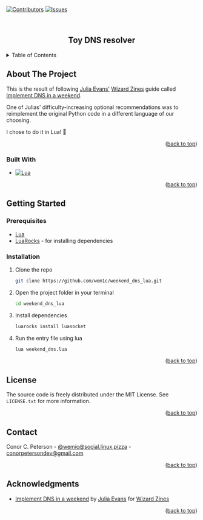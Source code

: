 <!-- Improved compatibility of back to top link: See: https://github.com/othneildrew/Best-README-Template/pull/73 -->

<a name="readme-top"></a>

<!--
*** Thanks for checking out the Best-README-Template. If you have a suggestion
*** that would make this better, please fork the repo and create a pull request
*** or simply open an issue with the tag "enhancement".
*** Don't forget to give the project a star!
*** Thanks again! Now go create something AMAZING! :D
-->

<!-- PROJECT SHIELDS -->
<!--
*** I'm using markdown "reference style" links for readability.
*** Reference links are enclosed in brackets [ ] instead of parentheses ( ).
*** See the bottom of this document for the declaration of the reference variables
*** for contributors-url, forks-url, etc. This is an optional, concise syntax you may use.
*** https://www.markdownguide.org/basic-syntax/#reference-style-links
-->

[![Contributors][contributors-shield]][contributors-url]
[![Issues][issues-shield]][issues-url]

<!-- PROJECT LOGO -->
<br />
<div align="center">
  <h2 align="center">Toy DNS resolver</h2>
</div>

<!-- TABLE OF CONTENTS -->
<details>
  <summary>Table of Contents</summary>
  <ol>
    <li>
      <a href="#about-the-project">About The Project</a>
      <ul>
        <li><a href="#built-with">Built With</a></li>
      </ul>
    </li>
    <li>
      <a href="#getting-started">Getting Started</a>
      <ul>
        <li><a href="#prerequisites">Prerequisites</a></li>
        <li><a href="#installation">Installation</a></li>
      </ul>
    </li>
    <li><a href="#license">License</a></li>
    <li><a href="#contact">Contact</a></li>
    <li><a href="#acknowledgments">Acknowledgments</a></li>
  </ol>
</details>

<!-- ABOUT THE PROJECT -->

## About The Project

This is the result of following [Julia Evans'](https://jvns.ca/) [Wizard Zines](https://wizardzines.com/) guide called [Implement DNS in a weekend](https://implement-dns.wizardzines.com/).

One of Julias' difficulty-increasing optional recommendations was to reimplement the original Python code in a different language of our choosing.

I chose to do it in Lua! 🌙

<p align="right">(<a href="#readme-top">back to top</a>)</p>

### Built With

- [![Lua][Lua-badge]][Lua-url]

<p align="right">(<a href="#readme-top">back to top</a>)</p>

<!-- GETTING STARTED -->

## Getting Started

### Prerequisites

- [Lua](https://www.lua.org/download.html)
- [LuaRocks](https://github.com/luarocks/luarocks/wiki/Download) - for installing dependencies

### Installation

1. Clone the repo

   ```sh
   git clone https://github.com/wem1c/weekend_dns_lua.git
   ```

2. Open the project folder in your terminal

   ```sh
   cd weekend_dns_lua
   ```

3. Install dependencies

   ```sh
   luarocks install luasocket
   ```

4. Run the entry file using lua

   ```sh
   lua weekend_dns.lua
   ```

<p align="right">(<a href="#readme-top">back to top</a>)</p>

<!-- LICENSE -->

## License

The source code is freely distributed under the MIT License. See `LICENSE.txt` for more information.

<p align="right">(<a href="#readme-top">back to top</a>)</p>

<!-- CONTACT -->

## Contact

Conor C. Peterson - [@wemic@social.linux.pizza](https://social.linux.pizza/@wemic) - conorpetersondev@gmail.com

<p align="right">(<a href="#readme-top">back to top</a>)</p>

<!-- ACKNOWLEDGMENTS -->

## Acknowledgments

- [Implement DNS in a weekend](https://implement-dns.wizardzines.com/) by [Julia Evans](https://jvns.ca/) for [Wizard Zines](https://wizardzines.com/)

<p align="right">(<a href="#readme-top">back to top</a>)</p>

<!-- MARKDOWN LINKS & IMAGES -->
<!-- https://www.markdownguide.org/basic-syntax/#reference-style-links -->

[contributors-shield]: https://img.shields.io/github/contributors/wem1c/weekend_dns_lua.svg?style=for-the-badge
[contributors-url]: https://github.com/wem1c/weekend_dns_lua/graphs/contributors
[issues-shield]: https://img.shields.io/github/issues/wem1c/weekend_dns_lua.svg?style=for-the-badge
[issues-url]: https://github.com/wem1c/weekend_dns_lua/issues
[Lua-badge]: https://img.shields.io/badge/lua-000080?style=for-the-badge&logo=lua
[Lua-url]: https://www.lua.org/
